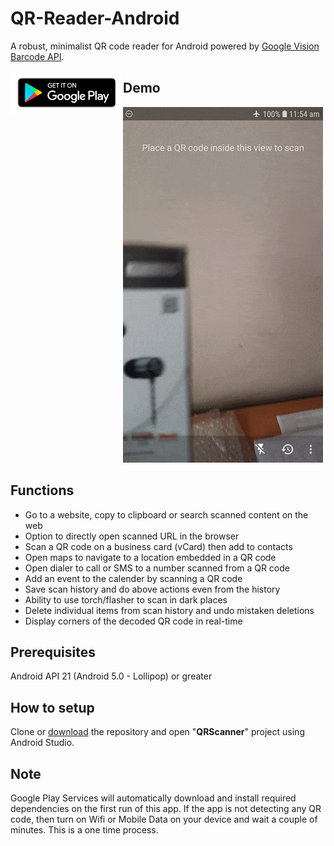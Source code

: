 # QR-Reader-Android
A robust, minimalist QR code reader for Android powered by [Google Vision Barcode API](https://developers.google.com/vision/android/barcodes-overview).

<a href="https://play.google.com/store/apps/details?id=com.auroid.qrscanner" rel="noopener noreferrer" target="_blank">
<img src="google-play-badge.png" style="float:left" width="180" /></a>



## Demo

![demo gif](demo.gif)

## Functions

- Go to a website, copy to clipboard or search scanned content on the web
- Option to directly open scanned URL in the browser
- Scan a QR code on a business card (vCard) then add to contacts
- Open maps to navigate to a location embedded in a QR code
- Open dialer to call or SMS to a number scanned from a QR code
- Add an event to the calender by scanning a QR code
- Save scan history and do above actions even from the history
- Ability to use torch/flasher to scan in dark places
- Delete individual items from scan history and undo mistaken deletions
- Display corners of the decoded QR code in real-time

## Prerequisites

Android API 21 (Android 5.0 - Lollipop) or greater

## How to setup

Clone or [download](https://github.com/amila93/QR-Reader-Android/archive/master.zip) the repository and open "**QRScanner**" project using Android Studio.

## Note

Google Play Services will automatically download and install required dependencies on the first run of this app. If the app is not detecting any QR code, then turn on Wifi or Mobile Data on your device and wait a couple of minutes. This is a one time process.
